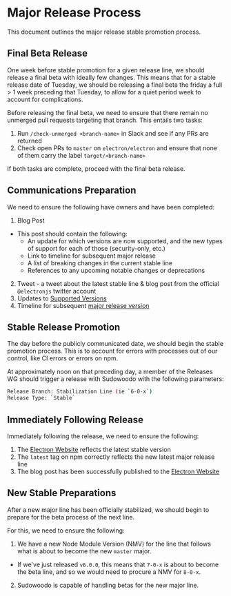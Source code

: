 # Major Release Process

This document outlines the major release stable promotion process.

## Final Beta Release

One week before stable promotion for a given release line, we should release a final beta with ideally few changes. This means that for a stable release date of Tuesday, we should be releasing a final beta the friday a full > 1 week preceding that Tuesday, to allow for a quiet period week to account for complications.

Before releasing the final beta, we need to ensure that there remain no unmerged pull requests targeting that branch. This entails two tasks:

1) Run `/check-unmerged <branch-name>` in Slack and see if any PRs are returned
2) Check open PRs to `master` on `electron/electron` and ensure that none of them carry the label `target/<branch-name>`

If both tasks are complete, proceed with the final beta release.

## Communications Preparation

We need to ensure the following have owners and have been completed:

1) Blog Post
  * This post should contain the following:
    * An update for which versions are now supported, and the new types of support for each of those (security-only, etc.)
    * Link to timeline for subsequent major release
    * A list of breaking changes in the current stable line
    * References to any upcoming notable changes or deprecations
2) Tweet - a tweet about the latest stable line & blog post from the official `@electronjs` twitter account
3) Updates to [Supported Versions](https://github.com/electron/electron/blob/master/docs/tutorial/support.md#currently-supported-versions)
4) Timeline for subsequent [major release version](https://electronjs.org/docs/tutorial/electron-timelines)

## Stable Release Promotion

The day before the publicly communicated date, we should begin the stable promotion process. This is to account for errors with processes out of our control, like CI errors or errors on npm.

At approximately noon on that preceding day, a member of the Releases WG should trigger a release with Sudowoodo with the following parameters:

```sh
Release Branch: Stabilization Line (ie `6-0-x`)
Release Type: `Stable`
```

## Immediately Following Release

Immediately following the release, we need to ensure the following:

1) The [Electron Website](https://electronjs.org) reflects the latest stable version
2) The `latest` tag on npm correctly reflects the new latest major release line
3) The blog post has been successfully published to the [Electron Website](https://electronjs.org)

## New Stable Preparations

After a new major line has been officially stabilized, we should begin to prepare for the beta process of the next line.

For this, we need to ensure the following:

1) We have a new Node Module Version (NMV) for the line that follows what is about to become the new `master` major.
  * If we've just released `v6.0.0`, this means that `7-0-x` is about to become the beta line, and so we would need to procure a NMV for `8-0-x`.
2) Sudowoodo is capable of handling betas for the new major line.
